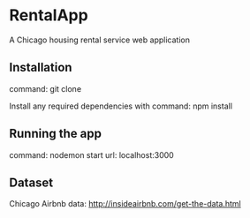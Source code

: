 # RentalApp

A Chicago housing rental service web application


Installation
----------------

command:  git clone <repository http address>

Install any required dependencies with
command:  npm install


Running the app
----------------
command:  nodemon start
url:  localhost:3000


Dataset
----------------
Chicago Airbnb data: http://insideairbnb.com/get-the-data.html

